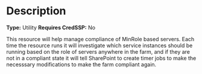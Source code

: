 # Description

**Type:** Utility
**Requires CredSSP:** No

This resource will help manage compliance of MinRole based servers. Each time
the resource runs it will investigate which service instances should be running
based on the role of servers anywhere in the farm, and if they are not in a
compliant state it will tell SharePoint to create timer jobs to make the
necesssary modifications to make the farm compliant again.
